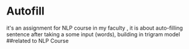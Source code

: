 # Autofill
it's an assignment for NLP course in my faculty , it is about  auto-filling sentence after taking a some input (words), building in trigram model 
##related to NLP Course
